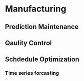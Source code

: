 # Manufacturing

## Prediction Maintenance

## Qaulity Control

## Schdedule Optimization

### Time series forcasting
